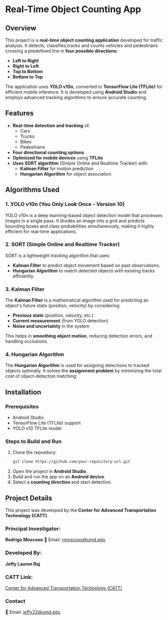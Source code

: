 # Real-Time Object Counting App

## Overview
This project is a **real-time object counting application** developed for traffic analysis. It detects, classifies,tracks and counts vehicles and pedestrians crossing a predefined line in **four possible directions**:
- **Left to Right**
- **Right to Left**
- **Top to Bottom**
- **Bottom to Top**

The application uses **YOLO v10n**, converted to **TensorFlow Lite (TFLite)** for efficient mobile inference. It is developed using **Android Studio** and employs advanced tracking algorithms to ensure accurate counting.

## Features
- **Real-time detection and tracking** of:
  - Cars
  - Trucks
  - Bikes
  - Pedestrians
- **Four directional counting options**
- **Optimized for mobile devices** using **TFLite**
- **Uses SORT algorithm** (Simple Online and Realtime Tracker) with:
  - **Kalman Filter** for motion prediction
  - **Hungarian Algorithm** for object association

## Algorithms Used
### **1. YOLO v10n (You Only Look Once - Version 10)**
YOLO v10n is a deep learning-based object detection model that processes images in a single pass. It divides an image into a grid and predicts bounding boxes and class probabilities simultaneously, making it highly efficient for real-time applications.

### **2. SORT (Simple Online and Realtime Tracker)**
SORT is a lightweight tracking algorithm that uses:
- **Kalman Filter** to predict object movement based on past observations.
- **Hungarian Algorithm** to match detected objects with existing tracks efficiently.

### **3. Kalman Filter**
The **Kalman Filter** is a mathematical algorithm used for predicting an object's future state (position, velocity) by considering:
- **Previous state** (position, velocity, etc.)
- **Current measurement** (from YOLO detection)
- **Noise and uncertainty** in the system

This helps in **smoothing object motion**, reducing detection errors, and handling occlusions.

### **4. Hungarian Algorithm**
The **Hungarian Algorithm** is used for assigning detections to tracked objects optimally. It solves the **assignment problem** by minimizing the total cost of object-detection matching.

## Installation
### **Prerequisites**
- Android Studio
- TensorFlow Lite (TFLite) support
- YOLO v10 TFLite model

### **Steps to Build and Run**
1. Clone the repository:
   ```sh
   git clone https://github.com/your-repository-url.git
   ```
2. Open the project in **Android Studio**.
3. Build and run the app on an **Android device**.
4. Select a **counting direction** and start detection.

## Project Details
This project was developed by the **Center for Advanced Transportation Technology (CATT)**.

### **Principal Investigator:**
**Rodrigo Moscoso**
📧 Email: rmoscoso@umd.edu

### **Developed By:**
**Jeffy Lauren Raj**

### **CATT Link:**  
[Center for Advanced Transportation Technology (CATT)](https://catt.umd.edu/)

### **Contact**
📧 Email: jeffy22@umd.edu


